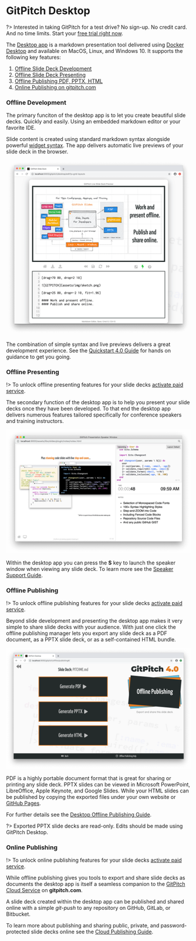 # GitPitch Desktop

?> Interested in taking GitPitch for a test drive? No sign-up. No credit card. And no time limits. Start your [free trial right now](/free-trial.md).

The [Desktop app](desktop/README.md) is a markdown presentation tool delivered using [Docker Desktop](https://www.docker.com/products/docker-desktop) and available on MacOS, Linux, and Windows 10. It supports the following key features:

1. [Offline Slide Deck Development](#offline-development)
1. [Offline Slide Deck Presenting](#offline-presenting)
1. [Offline Publishing PDF, PPTX, HTML](#offline-publishing)
1. [Online Publishing on gitpitch.com](#online-publishing)

### Offline Development

The primary funciton of the desktop app is to let you create beautiful slide decks. Quickly and easily. Using an embedded markdown editor or your favorite IDE.

Slide content is created using standard markdown syntax alongside powerful [widget syntax](#). The app delivers automatic live previews of your slide deck in the browser.

![Screenshot showing the Desktop Offline Development](../_images/gitpitch-desktop-offline-development.png)

The combination of simple syntax and live previews delivers a great development experience. See the [Quickstart 4.0 Guide](/quickstart.md) for hands on guidance to get you going.


### Offline Presenting

!> To unlock offline presenting features for your slide decks [activate paid service](https://gitpitch.com/pricing).

The secondary function of the desktop app is to help you present your slide decks once they have been developed. To that end the desktop app delivers numerous features tailored specifically for conference speakers and training instructors.

![Screenshot showing the Desktop Offline Presenting](../_images/gitpitch-desktop-offline-presenting.png)

Within the desktop app you can press the **S** key to launch the speaker window when viewing any slide deck. To learn more see the [Speaker Support Guide](/speaker/README.md).


### Offline Publishing

!> To unlock offline publishing features for your slide decks [activate paid service](https://gitpitch.com/pricing).

Beyond slide development and presenting the desktop app makes it very simple to share slide decks with your audience. With just one click the offline publishing manager lets you export any slide deck as a PDF document, as a PPTX slide deck, or as a self-contained HTML bundle.

![Screenshot showing the Desktop Offline Publishing Manager](../_images/gitpitch-desktop-offline-publishing.png)

PDF is a highly portable document format that is great for sharing or printing any slide deck. PPTX slides can be viewed in Microsoft PowerPoint, LibreOffice, Apple Keynote, and Google Slides. While your HTML slides can be published by copying the exported files under your own website or [GitHub Pages](https://pages.github.com/).

For further details see the [Desktop Offline Publishing Guide](/desktop/publishing.md).

?> Exported PPTX slide decks are read-only. Edits should be made using GitPitch Desktop.

### Online Publishing

!> To unlock online publishing features for your slide decks [activate paid service](https://gitpitch.com/pricing).

While offline publishing gives you tools to export and share slide decks as documents the desktop app is itself a seamless companion to the [GitPitch Cloud Service](/cloud/README.md) on **gitpitch.com**.

A slide deck created within the desktop app can be published and shared online with a simple *git-push* to any repository on GitHub, GitLab, or Bitbucket.

To learn more about publishing and sharing public, private, and password-protected slide decks online see the [Cloud Publishing Guide](/cloud/README.md).



